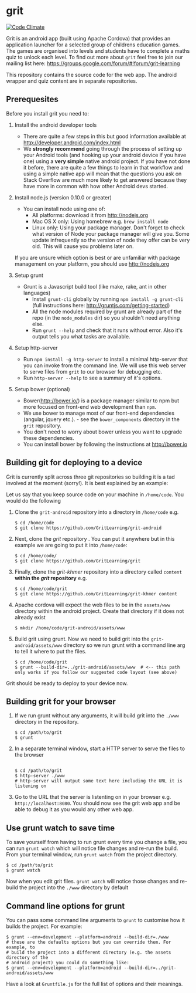 # grit

[![Code Climate](https://codeclimate.com/github/GritLearning/grit.png)](https://codeclimate.com/github/GritLearning/grit)

Grit is an android app (built using Apache Cordova) that provides an application launcher for a selected group of childrens education games. The games are organised into levels and students have to complete a maths quiz to unlock each level. To find out more about `grit` feel free to join our mailing list here: https://groups.google.com/forum/#!forum/grit-learning

This repository contains the source code for the web app. The android wrapper and quiz content are in separate repositories.

## Prerequesites

Before you install grit you need to:

1. Install the android developer tools
    * There are quite a few steps in this but good information available at http://developer.android.com/index.html 
    * We **strongly recommend** going through the process of setting up your Android tools (and hooking up your android device if you have one) using a **very simple** native android project. If you have not done it before, there are quite a few things to learn in that workflow and using a simple native app will mean that the questions you ask on Stack Overflow are much more likely to get answered because they have more in common with how other Android devs started.
2. Install node.js (version 0.10.0 or greater)
    * You can install node using one of:
        * All platforms: download it from http://nodejs.org
        * Mac OS X only: Using homebrew e.g. `brew install node`
        * Linux only: Using your package manager. Don't forget to check what version of Node your package manager will give you. Some update infrequently so the version of node they offer can be very old. This will cause you problems later on.

    If you are unsure which option is best or are unfamiliar with package management on your platform, you should use http://nodejs.org
3. Setup grunt
    * Grunt is a Javascript build tool (like make, rake, ant in other languages)
        * Install `grunt-cli` globally by running `npm install -g grunt-cli` (full instructions here: http://gruntjs.com/getting-started) 
        * All the node modules required by grunt are already part of the repo (in the `node_modules` dir) so you shouldn't need anything else.
        * Run `grunt --help` and check that it runs without error. Also it's output tells you what tasks are available.
4. Setup http-server
    * Run `npm install -g http-server` to install a minimal http-server that you can invoke from the command line. We will use this web server to serve files from `grit` to our browser for debugging etc. 
    * Run `http-server --help` to see a summary of it's options.

5. Setup bower (optional)
    * Bower(http://bower.io/) is a package manager similar to npm but more focused on front-end web development than `npm`. 
    * We use bower to manage most of our front-end dependencies (angular, jquery etc.). - see the `bower_components` directory in the `grit` repository.
    * You don't need to worry about bower unless you want to upgrade these dependencies. 
    * You can install bower by following the instructions at  http://bower.io

## Building git for deploying to a device
Grit is currently split across three git repositories so building it is a tad involved at the moment (sorry!). It is best explained by an example:

Let us say that you keep source code on your machine in `/home/code`. You would do the following

1. Clone the `grit-android` repository into a directory in `/home/code` e.g.

    ```shell
    $ cd /home/code
    $ git clone https://github.com/GritLearning/grit-android
    ```
2. Next, clone the *grit* repository . You can put it anywhere but in this example we are going to put it into `/home/code`:

    ```shell
    $ cd /home/code/
    $ git clone https://github.com/GritLearning/grit
    ```
3. Finally, clone the *grit-khmer* repository into a directory called `content` **within the *grit* repository** e.g.

    ```shell
    $ cd /home/code/grit
    $ git clone https://github.com/GritLearning/grit-khmer content
    ```
4. Apache cordova will expect the web files to be in the `assets/www` directory within the android project. Create that directory if it does not already exist

    ```shell
    $ mkdir /home/code/grit-android/assets/www
    ```
5. Build grit using grunt.
    Now we need to build grit into the `grit-android/assets/www` directory so we run grunt with a command line arg to tell it where to put the files.

    ```shell
    $ cd /home/code/grit
    $ grunt --build-dir=../grit-android/assets/www  # <-- this path only works if you follow our suggested code layout (see above)
    ```

Grit should be ready to deploy to your device now.

## Building grit for your browser 
1. If we run grunt without any arguments, it will build grit into the `./www` directory in the repository.

    ```shell
    $ cd /path/to/grit
    $ grunt
    ```
2. In a separate terminal window, start a HTTP server to serve the files to the browser
    ```

    $ cd /path/to/grit
    $ http-server ./www
    # http-server will output some text here including the URL it is listening on
    ```
3. Go to the URL that the server is listenting on in your browser e.g. `http://localhost:8080`. You should now see the grit web app and be able to debug it as you would any other web app.

## Use grunt watch to save time

To save yourself from having to run grunt every time you change a file, you can run `grunt watch` which will notice file changes and re-run the build. From your terminal window, run `grunt watch` from the project directory.

```
$ cd /path/to/grit
$ grunt watch
```

Now when you edit grit files. `grunt watch` will notice those changes and re-build the project into the `./www` directory by default

## Command line options for grunt

You can pass some command line arguments to `grunt` to customise how it builds the project. For example:
```
$ grunt --env=development --platform=android --build-dir=./www 
# these are the defaults options but you can override them. For example, to
# build the project into a different directory (e.g. the assets directory of the
# android project) you could do something like:
$ grunt --env=development --platform=android --build-dir=../grit-android/assets/www
```

Have a look at `Gruntfile.js` for the full list of options and their meanings.  
